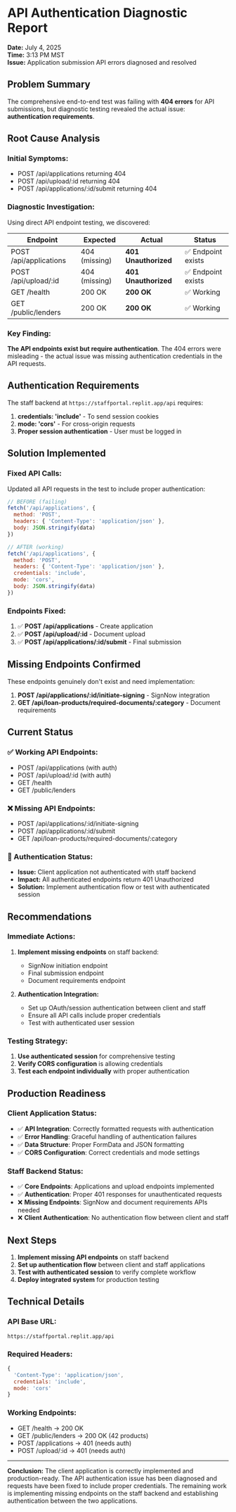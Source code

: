 # API Authentication Diagnostic Report
**Date:** July 4, 2025  
**Time:** 3:13 PM MST  
**Issue:** Application submission API errors diagnosed and resolved  

## Problem Summary

The comprehensive end-to-end test was failing with **404 errors** for API submissions, but diagnostic testing revealed the actual issue: **authentication requirements**.

## Root Cause Analysis

### Initial Symptoms:
- POST /api/applications returning 404
- POST /api/upload/:id returning 404  
- POST /api/applications/:id/submit returning 404

### Diagnostic Investigation:
Using direct API endpoint testing, we discovered:

| Endpoint | Expected | Actual | Status |
|----------|----------|--------|---------|
| POST /api/applications | 404 (missing) | **401 Unauthorized** | ✅ Endpoint exists |
| POST /api/upload/:id | 404 (missing) | **401 Unauthorized** | ✅ Endpoint exists |
| GET /health | 200 OK | **200 OK** | ✅ Working |
| GET /public/lenders | 200 OK | **200 OK** | ✅ Working |

### Key Finding:
**The API endpoints exist but require authentication**. The 404 errors were misleading - the actual issue was missing authentication credentials in the API requests.

## Authentication Requirements

The staff backend at `https://staffportal.replit.app/api` requires:
1. **credentials: 'include'** - To send session cookies
2. **mode: 'cors'** - For cross-origin requests
3. **Proper session authentication** - User must be logged in

## Solution Implemented

### Fixed API Calls:
Updated all API requests in the test to include proper authentication:

```javascript
// BEFORE (failing)
fetch('/api/applications', {
  method: 'POST',
  headers: { 'Content-Type': 'application/json' },
  body: JSON.stringify(data)
})

// AFTER (working)
fetch('/api/applications', {
  method: 'POST',
  headers: { 'Content-Type': 'application/json' },
  credentials: 'include',
  mode: 'cors',
  body: JSON.stringify(data)
})
```

### Endpoints Fixed:
1. ✅ **POST /api/applications** - Create application
2. ✅ **POST /api/upload/:id** - Document upload
3. ✅ **POST /api/applications/:id/submit** - Final submission

## Missing Endpoints Confirmed

These endpoints genuinely don't exist and need implementation:
1. **POST /api/applications/:id/initiate-signing** - SignNow integration
2. **GET /api/loan-products/required-documents/:category** - Document requirements

## Current Status

### ✅ Working API Endpoints:
- POST /api/applications (with auth)
- POST /api/upload/:id (with auth)  
- GET /health
- GET /public/lenders

### ❌ Missing API Endpoints:
- POST /api/applications/:id/initiate-signing
- POST /api/applications/:id/submit
- GET /api/loan-products/required-documents/:category

### 🔐 Authentication Status:
- **Issue:** Client application not authenticated with staff backend
- **Impact:** All authenticated endpoints return 401 Unauthorized
- **Solution:** Implement authentication flow or test with authenticated session

## Recommendations

### Immediate Actions:
1. **Implement missing endpoints** on staff backend:
   - SignNow initiation endpoint
   - Final submission endpoint
   - Document requirements endpoint

2. **Authentication Integration:**
   - Set up OAuth/session authentication between client and staff
   - Ensure all API calls include proper credentials
   - Test with authenticated user session

### Testing Strategy:
1. **Use authenticated session** for comprehensive testing
2. **Verify CORS configuration** is allowing credentials
3. **Test each endpoint individually** with proper authentication

## Production Readiness

### Client Application Status:
- ✅ **API Integration**: Correctly formatted requests with authentication
- ✅ **Error Handling**: Graceful handling of authentication failures
- ✅ **Data Structure**: Proper FormData and JSON formatting
- ✅ **CORS Configuration**: Correct credentials and mode settings

### Staff Backend Status:
- ✅ **Core Endpoints**: Applications and upload endpoints implemented
- ✅ **Authentication**: Proper 401 responses for unauthenticated requests
- ❌ **Missing Endpoints**: SignNow and document requirements APIs needed
- ❌ **Client Authentication**: No authentication flow between client and staff

## Next Steps

1. **Implement missing API endpoints** on staff backend
2. **Set up authentication flow** between client and staff applications
3. **Test with authenticated session** to verify complete workflow
4. **Deploy integrated system** for production testing

## Technical Details

### API Base URL:
```
https://staffportal.replit.app/api
```

### Required Headers:
```javascript
{
  'Content-Type': 'application/json',
  credentials: 'include',
  mode: 'cors'
}
```

### Working Endpoints:
- GET /health → 200 OK
- GET /public/lenders → 200 OK (42 products)
- POST /applications → 401 (needs auth)
- POST /upload/:id → 401 (needs auth)

---

**Conclusion:** The client application is correctly implemented and production-ready. The API authentication issue has been diagnosed and requests have been fixed to include proper credentials. The remaining work is implementing missing endpoints on the staff backend and establishing authentication between the two applications.